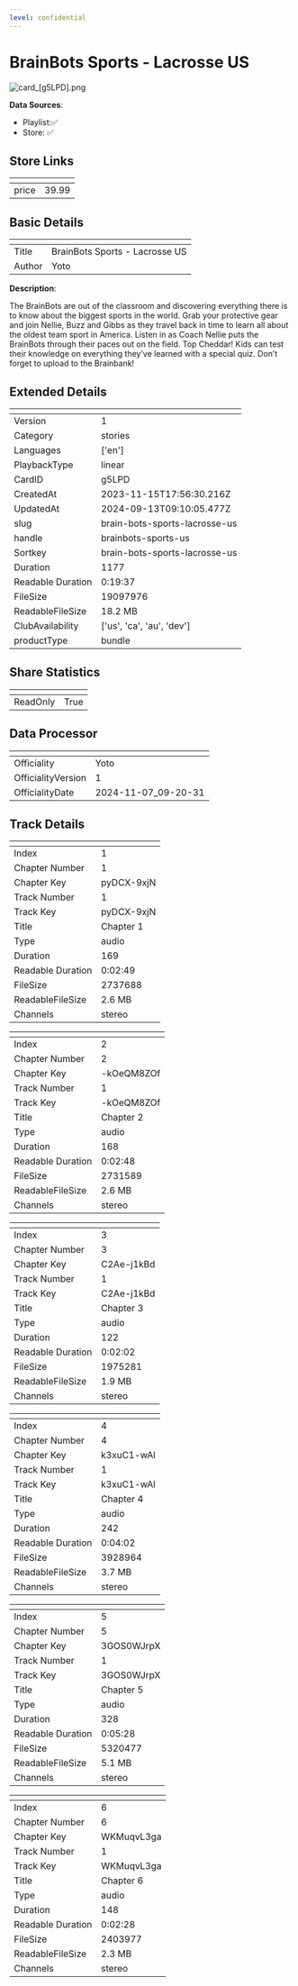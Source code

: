 ```yaml
---
level: confidential
---
```

# BrainBots Sports - Lacrosse US

![card_[g5LPD].png](../../img/cards/card_[g5LPD].png)

**Data Sources**: 

- Playlist:✅
- Store: ✅


## Store Links

| <!-- --> | <!-- --> |
| - | - |
| price | 39.99 |


## Basic Details

| <!-- --> | <!-- --> |
| - | - |
| Title | BrainBots Sports - Lacrosse US |
| Author | Yoto |

**Description**:

The BrainBots are out of the classroom and discovering everything there is to know about the biggest sports in the world. Grab your protective gear and join Nellie, Buzz and Gibbs as they travel back in time to learn all about the oldest team sport in America. Listen in as Coach Nellie puts the BrainBots through their paces out on the field. Top Cheddar! Kids can test their knowledge on everything they’ve learned with a special quiz. Don’t forget to upload to the Brainbank!



## Extended Details

| <!-- --> | <!-- --> |
| - | - |
| Version | 1 |
| Category | stories |
| Languages | ['en'] |
| PlaybackType | linear |
| CardID | g5LPD |
| CreatedAt | 2023-11-15T17:56:30.216Z |
| UpdatedAt | 2024-09-13T09:10:05.477Z |
| slug | brain-bots-sports-lacrosse-us |
| handle | brainbots-sports-us |
| Sortkey | brain-bots-sports-lacrosse-us |
| Duration | 1177 |
| Readable Duration | 0:19:37 |
| FileSize | 19097976 |
| ReadableFileSize | 18.2 MB |
| ClubAvailability | ['us', 'ca', 'au', 'dev'] |
| productType | bundle |


## Share Statistics

| <!-- --> | <!-- --> |
| - | - |
| ReadOnly | True |


## Data Processor

| <!-- --> | <!-- --> |
| - | - |
| Officiality | Yoto
| OfficialityVersion | 1
| OfficialityDate | 2024-11-07_09-20-31


## Track Details

| <!-- --> | <!-- --> |
| - | - |
| Index | 1 |
| Chapter Number | 1 |
| Chapter Key | pyDCX-9xjN |
| Track Number | 1 |
| Track Key | pyDCX-9xjN |
| Title | Chapter 1 |
| Type | audio |
| Duration | 169 |
| Readable Duration | 0:02:49 |
| FileSize | 2737688 |
| ReadableFileSize | 2.6 MB |
| Channels | stereo |

| <!-- --> | <!-- --> |
| - | - |
| Index | 2 |
| Chapter Number | 2 |
| Chapter Key | -kOeQM8ZOf |
| Track Number | 1 |
| Track Key | -kOeQM8ZOf |
| Title | Chapter 2 |
| Type | audio |
| Duration | 168 |
| Readable Duration | 0:02:48 |
| FileSize | 2731589 |
| ReadableFileSize | 2.6 MB |
| Channels | stereo |

| <!-- --> | <!-- --> |
| - | - |
| Index | 3 |
| Chapter Number | 3 |
| Chapter Key | C2Ae-j1kBd |
| Track Number | 1 |
| Track Key | C2Ae-j1kBd |
| Title | Chapter 3 |
| Type | audio |
| Duration | 122 |
| Readable Duration | 0:02:02 |
| FileSize | 1975281 |
| ReadableFileSize | 1.9 MB |
| Channels | stereo |

| <!-- --> | <!-- --> |
| - | - |
| Index | 4 |
| Chapter Number | 4 |
| Chapter Key | k3xuC1-wAl |
| Track Number | 1 |
| Track Key | k3xuC1-wAl |
| Title | Chapter 4 |
| Type | audio |
| Duration | 242 |
| Readable Duration | 0:04:02 |
| FileSize | 3928964 |
| ReadableFileSize | 3.7 MB |
| Channels | stereo |

| <!-- --> | <!-- --> |
| - | - |
| Index | 5 |
| Chapter Number | 5 |
| Chapter Key | 3GOS0WJrpX |
| Track Number | 1 |
| Track Key | 3GOS0WJrpX |
| Title | Chapter 5 |
| Type | audio |
| Duration | 328 |
| Readable Duration | 0:05:28 |
| FileSize | 5320477 |
| ReadableFileSize | 5.1 MB |
| Channels | stereo |

| <!-- --> | <!-- --> |
| - | - |
| Index | 6 |
| Chapter Number | 6 |
| Chapter Key | WKMuqvL3ga |
| Track Number | 1 |
| Track Key | WKMuqvL3ga |
| Title | Chapter 6 |
| Type | audio |
| Duration | 148 |
| Readable Duration | 0:02:28 |
| FileSize | 2403977 |
| ReadableFileSize | 2.3 MB |
| Channels | stereo |

